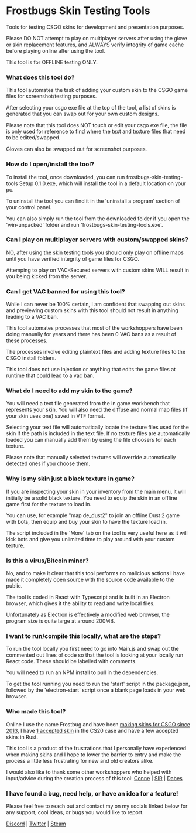 # Frostbugs Skin Testing Tools
Tools for testing CSGO skins for development and presentation purposes. 

Please DO NOT attempt to play on multiplayer servers after using the glove or skin replacement features, and ALWAYS verify integrity of game cache before playing online after using the tool.

This tool is for OFFLINE testing ONLY.

### What does this tool do?
This tool automates the task of adding your custom skin to the CSGO game files for screenshot/testing purposes. 

After selecting your csgo exe file at the top of the tool, a list of skins is generated that you can swap out for your own custom designs. 

Please note that this tool does NOT touch or edit your csgo exe file, the file is only used for reference to find where the text and texture files that need to be edited/swapped.

Gloves can also be swapped out for screenshot purposes.

### How do I open/install the tool?
To install the tool, once downloaded, you can run frostbugs-skin-testing-tools Setup 0.1.0.exe, which will install the tool in a default location on your pc. 

To uninstall the tool you can find it in the 'uninstall a program' section of your control panel.

You can also simply run the tool from the downloaded folder if you open the 'win-unpacked' folder and run 'frostbugs-skin-testing-tools.exe'.

### Can I play on multiplayer servers with custom/swapped skins?
NO, after using the skin testing tools you should only play on offline maps until you have verified integrity of game files for CSGO. 

Attemping to play on VAC-Secured servers with custom skins WILL result in you being kicked from the server.

### Can I get VAC banned for using this tool?
While I can never be 100% certain, I am confident that swapping out skins and previewing custom skins with this tool should not result in anything leading to a VAC ban. 

This tool automates processes that most of the workshoppers have been doing manually for years and there has been 0 VAC bans as a result of these processes. 

The processes involve editing plaintext files and adding texture files to the CSGO install folders. 

This tool does not use injection or anything that edits the game files at runtime that could lead to a vac ban.

### What do I need to add my skin to the game?
You will need a text file generated from the in game workbench that represents your skin. You will also need the diffuse and normal map files (if your skin uses one) saved in VTF format.

Selecting your text file will automatically locate the texture files used for the skin if the path is included in the text file. If no texture files are automatically loaded you can manually add them by using the file choosers for each texture. 

Please note that manually selected textures will override automatically detected ones if you choose them.

### Why is my skin just a black texture in game?
If you are inspecting your skin in your inventory from the main menu, it will initially be a solid black texture. You need to equip the skin in an offline game first for the texture to load in. 

You can use, for example "map de_dust2" to join an offline Dust 2 game with bots, then equip and buy your skin to have the texture load in.

The script included in the 'More' tab on the tool is very useful here as it will kick bots and give you unlimited time to play around with your custom texture.

### Is this a virus/Bitcoin miner?
No, and to make it clear that this tool performs no malicious actions I have made it completely open source with the source code available to the public. 

The tool is coded in React with Typescript and is built in an Electron browser, which gives it the ability to read and write local files. 

Unfortunately as Electron is effectively a modified web browser, the program size is quite large at around 200MB.

### I want to run/compile this locally, what are the steps?
To run the tool locally you first need to go into Main.js and swap out the commented out lines of code so that the tool is looking at your locally run React code. These should be labelled with comments.

You will need to run an NPM install to pull in the dependencies. 

To get the tool running you need to run the 'start' script in the package.json, followed by the 'electron-start' script once a blank page loads in your web browser.

### Who made this tool?
Online I use the name Frostbug and have been [making skins for CSGO since 2013](https://steamcommunity.com/id/frostbug/myworkshopfiles/), I have [1 accepted skin](https://steamcommunity.com/sharedfiles/filedetails/?id=1864500450) in the CS20 case and have a few accepted skins in Rust. 

This tool is a product of the frustrations that I personally have experienced when making skins and I hope to lower the barrier to entry and make the process a little less frustrating for new and old creators alike.

I would also like to thank some other workshoppers who helped with input/advice during the creation process of this tool:
[Conne](https://steamcommunity.com/id/NGREEN/) | [SIR](https://steamcommunity.com/id/_Sir/) | [Dabes](https://steamcommunity.com/id/blusod/)

### I have found a bug, need help, or have an idea for a feature!
Please feel free to reach out and contact my on my socials linked below for any support, cool ideas, or bugs you would like to report.

[Discord](https://discordapp.com/users/194230435671179266) | [Twitter](https://twitter.com/frostbug) | [Steam](https://steamcommunity.com/id/frostbug//)
